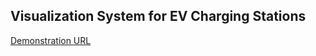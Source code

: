 ## Visualization System for EV Charging Stations
[Demonstration URL](<https://bradpowell25-ev-stations-dashboard-app-x8wwos.streamlit.app/>)
